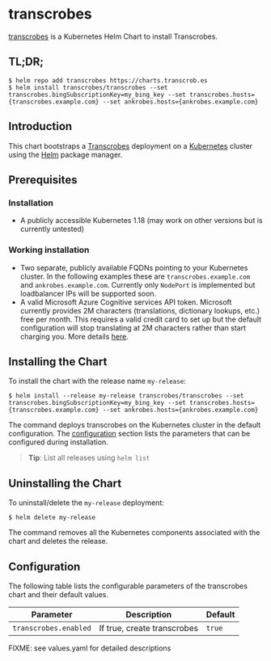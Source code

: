 # transcrobes

[transcrobes](https://gitlab.com/transcrobes/charts) is a Kubernetes Helm Chart to install Transcrobes.

## TL;DR;

```console
$ helm repo add transcrobes https://charts.transcrob.es
$ helm install transcrobes/transcrobes --set transcrobes.bingSubscriptionKey=my_bing_key --set transcrobes.hosts={transcrobes.example.com} --set ankrobes.hosts={ankrobes.example.com}
```

## Introduction

This chart bootstraps a [Transcrobes](https://transcrob.es) deployment on a [Kubernetes](http://kubernetes.io) cluster using the [Helm](https://helm.sh) package manager.

## Prerequisites
### Installation
  - A publicly accessible Kubernetes 1.18 (may work on other versions but is currently untested)
### Working installation
  - Two separate, publicly available FQDNs pointing to your Kubernetes cluster. In the following examples these are `transcrobes.example.com` and `ankrobes.example.com`. Currently only `NodePort` is implemented but loadbalancer IPs will be supported soon.
  - A valid Microsoft Azure Cognitive services API token. Microsoft currently provides 2M characters (translations, dictionary lookups, etc.) free per month. This requires a valid credit card to set up but the default configuration will stop translating at 2M characters rather than start charging you. More details [here](https://azure.microsoft.com/en-us/pricing/details/cognitive-services/translator-text-api/).

## Installing the Chart

To install the chart with the release name `my-release`:

```console
$ helm install --release my-release transcrobes/transcrobes --set transcrobes.bingSubscriptionKey=my_bing_key --set transcrobes.hosts={transcrobes.example.com} --set ankrobes.hosts={ankrobes.example.com}
```

The command deploys transcrobes on the Kubernetes cluster in the default configuration. The [configuration](#configuration) section lists the parameters that can be configured during installation.

> **Tip**: List all releases using `helm list`

## Uninstalling the Chart

To uninstall/delete the `my-release` deployment:

```console
$ helm delete my-release
```

The command removes all the Kubernetes components associated with the chart and deletes the release.

## Configuration

The following table lists the configurable parameters of the transcrobes chart and their default values.

Parameter | Description | Default
--------- | ----------- | -------
`transcrobes.enabled` | If true, create transcrobes | `true`
FIXME: see values.yaml for detailed descriptions
